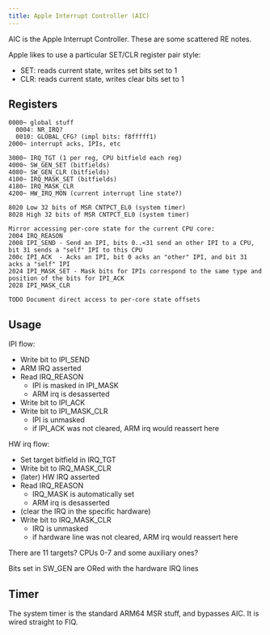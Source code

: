 ```yaml
---
title: Apple Interrupt Controller (AIC)
---
```


AIC is the Apple Interrupt Controller. These are some scattered RE notes.

Apple likes to use a particular SET/CLR register pair style:

* SET: reads current state, writes set bits set to 1
* CLR: reads current state, writes clear bits set to 1

## Registers

```
0000~ global stuff
  0004: NR_IRQ?
  0010: GLOBAL_CFG? (impl bits: f8fffff1)
2000~ interrupt acks, IPIs, etc

3000~ IRQ_TGT (1 per reg, CPU bitfield each reg)
4000~ SW_GEN_SET (bitfields)
4080~ SW_GEN_CLR (bitfields)
4100~ IRQ_MASK_SET (bitfields)
4180~ IRQ_MASK_CLR
4200~ HW_IRQ_MON (current interrupt line state?)

8020 Low 32 bits of MSR CNTPCT_EL0 (system timer)
8028 High 32 bits of MSR CNTPCT_EL0 (system timer)

Mirror accessing per-core state for the current CPU core:
2004 IRQ_REASON
2008 IPI_SEND - Send an IPI, bits 0..<31 send an other IPI to a CPU, bit 31 sends a "self" IPI to this CPU
200c IPI_ACK  - Acks an IPI, bit 0 acks an "other" IPI, and bit 31 acks a "self" IPI
2024 IPI_MASK_SET - Mask bits for IPIs correspond to the same type and position of the bits for IPI_ACK
2028 IPI_MASK_CLR

TODO Document direct access to per-core state offsets
```

## Usage

IPI flow:

* Write bit to IPI_SEND
* ARM IRQ asserted
* Read IRQ_REASON
    * IPI is masked in IPI_MASK
    * ARM irq is desasserted
* Write bit to IPI_ACK
* Write bit to IPI_MASK_CLR
    * IPI is unmasked
    * if IPI_ACK was not cleared, ARM irq would reassert here

HW irq flow:

* Set target bitfield in IRQ_TGT
* Write bit to IRQ_MASK_CLR
* (later) HW IRQ asserted
* Read IRQ_REASON
    * IRQ_MASK is automatically set
    * ARM irq is desasserted
* (clear the IRQ in the specific hardware)
* Write bit to IRQ_MASK_CLR
    * IRQ is unmasked
    * if hardware line was not cleared, ARM irq would reassert here

There are 11 targets? CPUs 0-7 and some auxiliary ones?
        
Bits set in SW_GEN are ORed with the hardware IRQ lines

## Timer

The system timer is the standard ARM64 MSR stuff, and bypasses AIC. It is wired straight to FIQ.
